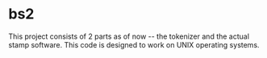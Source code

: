 # bs2

This project consists of 2 parts as of now -- the tokenizer and the actual stamp software.
This code is designed to work on UNIX operating systems.

